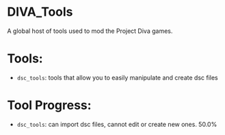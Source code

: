 # DIVA_Tools
A global host of tools used to mod the Project Diva games.

# Tools:

+ `dsc_tools`: tools that allow you to easily manipulate and create dsc files

# Tool Progress:

+ `dsc_tools`: can import dsc files, cannot edit or create new ones. 50.0%
